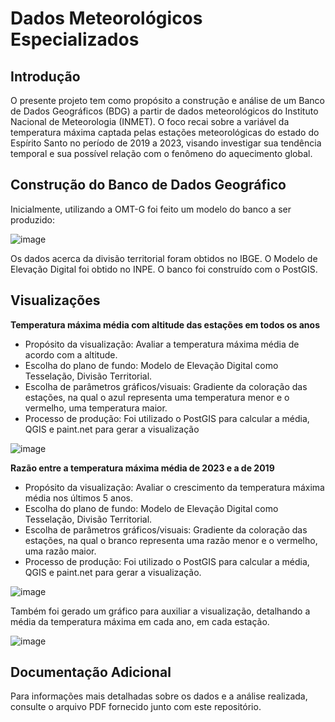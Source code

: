 # Dados Meteorológicos Especializados

## Introdução
 O presente projeto tem como propósito a construção e análise de um Banco de Dados Geográficos (BDG) a partir de dados meteorológicos do Instituto Nacional de Meteorologia (INMET). O foco recai sobre a variável da temperatura máxima captada pelas estações meteorológicas do estado do Espírito Santo no período de 2019 a 2023, visando investigar sua tendência temporal e sua possível relação com o fenômeno do aquecimento global.

## Construção do Banco de Dados Geográfico
 Inicialmente, utilizando a OMT-G foi feito um modelo do banco a ser produzido:
 
![image](https://github.com/leticiascofield/BancoDeDados_MeteorologicosEspecializados/assets/125830543/c4632361-aef5-4102-a971-30ed189c8eef)

 Os dados acerca da divisão territorial foram obtidos no IBGE. O Modelo de Elevação Digital foi obtido no INPE.
 O banco foi construído com o PostGIS.

## Visualizações
**Temperatura máxima média com altitude das estações em todos os anos**
- Propósito da visualização: Avaliar a temperatura máxima média de acordo com a altitude.
- Escolha do plano de fundo: Modelo de Elevação Digital como Tesselação, Divisão Territorial.
- Escolha de parâmetros gráficos/visuais: Gradiente da coloração das estações, na qual o azul representa uma temperatura menor e o vermelho, uma temperatura maior.
- Processo de produção: Foi utilizado o PostGIS para calcular a média, QGIS e paint.net para gerar a visualização

![image](https://github.com/leticiascofield/BancoDeDados_MeteorologicosEspecializados/assets/125830543/29bfd50b-2123-47d4-ab62-092f2c47776b)

**Razão entre a temperatura máxima média de 2023 e a de 2019**
- Propósito da visualização: Avaliar o crescimento da temperatura máxima média nos últimos 5 anos.
- Escolha do plano de fundo: Modelo de Elevação Digital como Tesselação, Divisão
Territorial.
- Escolha de parâmetros gráficos/visuais: Gradiente da coloração das estações, na qual o branco representa uma razão menor e o vermelho, uma razão maior.
- Processo de produção: Foi utilizado o PostGIS para calcular a média, QGIS e paint.net para gerar a visualização.

![image](https://github.com/leticiascofield/BancoDeDados_MeteorologicosEspecializados/assets/125830543/b967239b-c003-4abc-87ca-de4b76694210)

Também foi gerado um gráfico para auxiliar a visualização, detalhando a média da temperatura máxima em cada ano, em cada estação.

![image](https://github.com/leticiascofield/BancoDeDados_MeteorologicosEspecializados/assets/125830543/c03dfb0c-3984-4a8a-b3b7-e3e6ef5c82b4)

## Documentação Adicional
 Para informações mais detalhadas sobre os dados e a análise realizada, consulte o arquivo PDF fornecido junto com este repositório.
